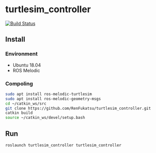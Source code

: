 # turtlesim_controller

[![Build Status](https://travis-ci.com/RenFukatsu/turtlesim_controller.svg?branch=master)](https://travis-ci.com/RenFukatsu/turtlesim_controller)

## Install

### Environment

- Ubuntu 18.04
- ROS Melodic
  
### Compoling

```bash
sudo apt install ros-melodic-turtlesim
sudo apt install ros-melodic-geometry-msgs
cd ~/catkin_ws/src
git clone https://github.com/RenFukatsu/turtlesim_controller.git
catkin build
source ~/catkin_ws/devel/setup.bash
```

## Run

```bash
roslaunch turtlesim_controller turtlesim_controller
```
